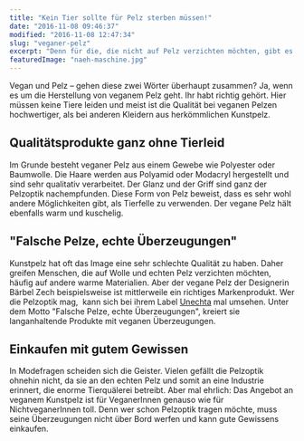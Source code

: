 ```yaml
---
title: "Kein Tier sollte für Pelz sterben müssen!"
date: "2016-11-08 09:46:37"
modified: "2016-11-08 12:47:34"
slug: "veganer-pelz"
excerpt: "Denn für die, die nicht auf Pelz verzichten möchten, gibt es auch veganen Pelz: Mode komplett ohne Tierleid! Und veganer Pelz ist hochwertiger als andere Kunstpelze, da hier die Qualität an erster Stelle steht. "
featuredImage: "naeh-maschine.jpg"
---
```


Vegan und Pelz – gehen diese zwei Wörter überhaupt zusammen? Ja, wenn es um die Herstellung von veganem Pelz geht. Ihr habt richtig gehört. Hier müssen keine Tiere leiden und meist ist die Qualität bei veganen Pelzen hochwertiger, als bei anderen Kleidern aus herkömmlichen Kunstpelz.

## Qualitätsprodukte ganz ohne Tierleid

Im Grunde besteht veganer Pelz aus einem Gewebe wie Polyester oder Baumwolle. Die Haare werden aus Polyamid oder Modacryl hergestellt und sind sehr qualitativ verarbeitet. Der Glanz und der Griff sind ganz der Pelzoptik nachempfunden. Diese Form von Pelz beweist, dass es sehr wohl andere Möglichkeiten gibt, als Tierfelle zu verwenden. Der vegane Pelz hält ebenfalls warm und kuschelig.

## "Falsche Pelze, echte Überzeugungen"

Kunstpelz hat oft das Image eine sehr schlechte Qualität zu haben. Daher greifen Menschen, die auf Wolle und echten Pelz verzichten möchten, häufig auf andere warme Materialien. Aber der vegane Pelz der Designerin Bärbel Zech beispielsweise ist mittlerweile ein richtiges Markenprodukt. Wer die Pelzoptik mag,  kann sich bei ihrem Label [Unechta](http://www.unechta.com/) mal umsehen. Unter dem Motto "Falsche Pelze, echte Überzeugungen", kreiert sie langanhaltende Produkte mit veganen Überzeugungen.

## Einkaufen mit gutem Gewissen

In Modefragen scheiden sich die Geister. Vielen gefällt die Pelzoptik ohnehin nicht, da sie an den echten Pelz und somit an eine Industrie erinnert, die enorme Tierquälerei betreibt. Aber mal ehrlich: Das Angebot an veganem Kunstpelz ist für VeganerInnen genauso wie für NichtveganerInnen toll. Denn wer schon Pelzoptik tragen möchte, muss seine Überzeugungen nicht über Bord werfen und kann gute Gewissens einkaufen.